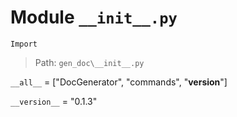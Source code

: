 # Module `__init__.py`
```text
Import
```

> Path: `gen_doc\__init__.py`
`__all__` = ["DocGenerator", "commands", "__version__"]
`__version__` = "0.1.3"